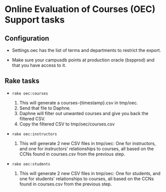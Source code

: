 # Online Evaluation of Courses (OEC) Support tasks

## Configuration

* Settings.oec has the list of terms and departments to restrict the export.

* Make sure your campusdb points at production oracle (bspprod) and that you have access to it.

## Rake tasks

* `rake oec:courses`
    1. This will generate a courses-{timestamp}.csv in tmp/oec.
    2. Send that file to Daphne.
    3. Daphne will filter out unwanted courses and give you back the filtered CSV.
    4. Copy the filtered CSV to tmp/oec/courses.csv

* `rake oec:instructors`
    1. This will generate 2 new CSV files in tmp/oec: One for instructors, and one for instructors' relationships to courses, all based on the CCNs found in courses.csv from the previous step.

* `rake oec:students`
    1. This will generate 2 new CSV files in tmp/oec: One for students, and one for students' relationships to courses, all based on the CCNs found in courses.csv from the previous step.
